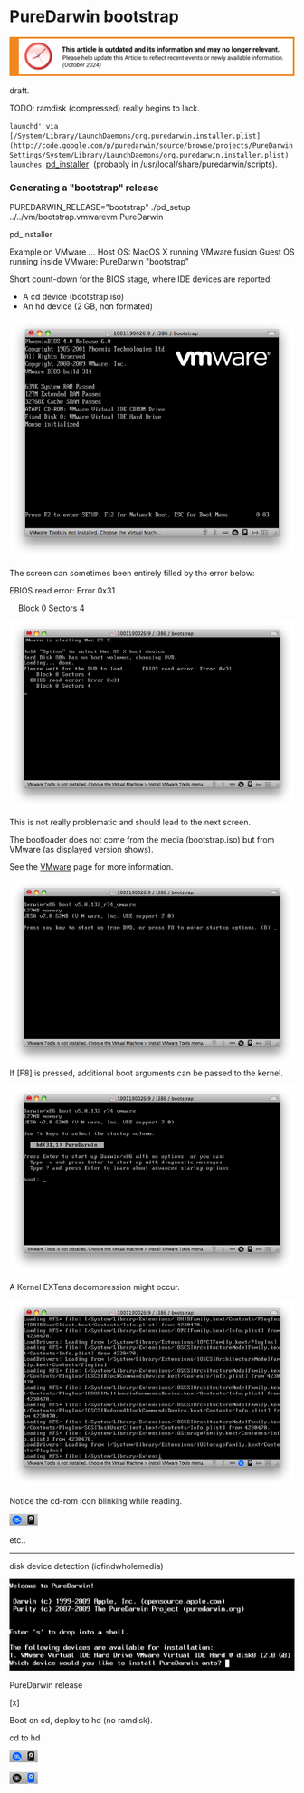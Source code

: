 PureDarwin bootstrap
====================

![This article is outdated and its information and may no longer relevant.](/img/notice/article-oudated-oct2024.svg)


draft.



TODO: ramdisk (compressed) really begins to lack.

`launchd' via [/System/Library/LaunchDaemons/org.puredarwin.installer.plist](http://code.google.com/p/puredarwin/source/browse/projects/PureDarwinSettings/System/Library/LaunchDaemons/org.puredarwin.installer.plist) launches `[pd_installer](http://code.google.com/p/puredarwin/source/browse/scripts/pd_installer)' (probably in /usr/local/share/puredarwin/scripts).


### Generating a "bootstrap" release
PUREDARWIN_RELEASE="bootstrap" ./pd_setup ../../vm/bootstrap.vmwarevm PureDarwin



pd_installer

Example on VMware
...
Host OS: MacOS X running VMware fusion
Guest OS running inside VMware: PureDarwin "bootstrap"



Short count-down for the BIOS stage, where IDE devices are reported:
-   A cd device (bootstrap.iso)
-   An hd device (2 GB, non formated)

![](/img/developers/repository/puredarwin-bootstrap/boostrap%20vmware%20bios.png)

The screen can sometimes been entirely filled by the error below:

EBIOS read error: Error 0x31

    Block 0 Sectors 4


![](/img/developers/repository/puredarwin-bootstrap/bootstrap%20vmware%20bootloader%20seek%20errors.png)

This is not really problematic and should lead to the next screen.



The bootloader does not come from the media (bootstrap.iso) but from VMware (as displayed version shows).

See the [VMware](../vmware.html#TOC-darwin.iso) page for more information.

![](/img/developers/repository/puredarwin-bootstrap/boostrap%20vmware%20bootloader%20countdown.png)
If [F8] is pressed, additional boot arguments can be passed to the kernel.

![](/img/developers/repository/puredarwin-bootstrap/bootstrap%20vmware%20bootloader%20f8.png)

A Kernel EXTens decompression might occur.

![](/img/developers/repository/puredarwin-bootstrap/bootstrap%20vmware%20kext%20decompression.png)

Notice the cd-rom icon blinking while reading.

![](/img/developers/repository/puredarwin-bootstrap/vmware%20cd%20blink.png)

etc..




---





disk device detection (iofindwholemedia)


![](/img/developers/repository/puredarwin-bootstrap/pd_installer%20intro.png)


PureDarwin release

[x]


Boot on cd, deploy to hd (no ramdisk).

cd to hd


![](/img/developers/repository/puredarwin-bootstrap/vmware%20cd%20blink.png)

![](/img/developers/repository/puredarwin-bootstrap/vmware%20hd%20blink.png)



